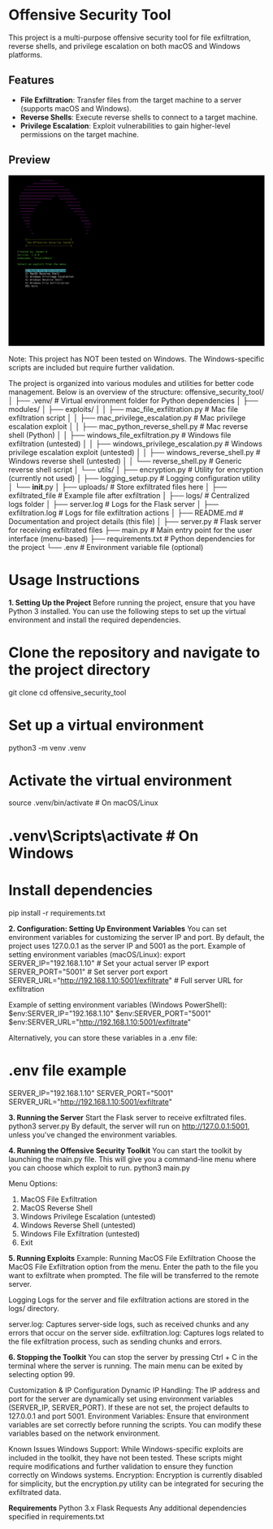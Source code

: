 # Offensive Security Tool

This project is a multi-purpose offensive security tool for file exfiltration, reverse shells, and privilege escalation on both macOS and Windows platforms.

## Features
- **File Exfiltration**: Transfer files from the target machine to a server (supports macOS and Windows).
- **Reverse Shells**: Execute reverse shells to connect to a target machine.
- **Privilege Escalation**: Exploit vulnerabilities to gain higher-level permissions on the target machine.

## Preview

![Offensive Security Toolkit Preview](images/preview_image.png)

Note: This project has NOT been tested on Windows. The Windows-specific scripts are included but require further validation.


The project is organized into various modules and utilities for better code management. Below is an overview of the structure:
offensive_security_tool/
│
├── .venv/                     # Virtual environment folder for Python dependencies
│
├── modules/
│   ├── exploits/
│   │   ├── mac_file_exfiltration.py        # Mac file exfiltration script
│   │   ├── mac_privilege_escalation.py     # Mac privilege escalation exploit
│   │   ├── mac_python_reverse_shell.py     # Mac reverse shell (Python)
│   │   ├── windows_file_exfiltration.py    # Windows file exfiltration (untested)
│   │   ├── windows_privilege_escalation.py # Windows privilege escalation exploit (untested)
│   │   ├── windows_reverse_shell.py        # Windows reverse shell (untested)
│   │   └── reverse_shell.py                # Generic reverse shell script
│   └── utils/
│       ├── encryption.py                   # Utility for encryption (currently not used)
│       ├── logging_setup.py                # Logging configuration utility
│       └── __init__.py
│
├── uploads/                   # Store exfiltrated files here
│   ├── exfiltrated_file          # Example file after exfiltration
│
├── logs/                      # Centralized logs folder
│   ├── server.log             # Logs for the Flask server
│   ├── exfiltration.log       # Logs for file exfiltration actions
│
├── README.md                  # Documentation and project details (this file)
│
├── server.py                  # Flask server for receiving exfiltrated files
├── main.py                    # Main entry point for the user interface (menu-based)
├── requirements.txt           # Python dependencies for the project
└── .env                       # Environment variable file (optional)


# Usage Instructions

**1. Setting Up the Project**
Before running the project, ensure that you have Python 3 installed. You can use the following steps to set up the virtual environment and install the required dependencies.
# Clone the repository and navigate to the project directory
git clone <repository-url>
cd offensive_security_tool

# Set up a virtual environment
python3 -m venv .venv

# Activate the virtual environment
source .venv/bin/activate  # On macOS/Linux
# .venv\Scripts\activate  # On Windows

# Install dependencies
pip install -r requirements.txt

**2. Configuration: Setting Up Environment Variables**
You can set environment variables for customizing the server IP and port. By default, the project uses 127.0.0.1 as the server IP and 5001 as the port.
Example of setting environment variables (macOS/Linux):
export SERVER_IP="192.168.1.10"    # Set your actual server IP
export SERVER_PORT="5001"          # Set server port
export SERVER_URL="http://192.168.1.10:5001/exfiltrate"  # Full server URL for exfiltration

Example of setting environment variables (Windows PowerShell):
$env:SERVER_IP="192.168.1.10"
$env:SERVER_PORT="5001"
$env:SERVER_URL="http://192.168.1.10:5001/exfiltrate"

Alternatively, you can store these variables in a .env file:
# .env file example
SERVER_IP="192.168.1.10"
SERVER_PORT="5001"
SERVER_URL="http://192.168.1.10:5001/exfiltrate"

**3. Running the Server**
Start the Flask server to receive exfiltrated files.
python3 server.py
By default, the server will run on http://127.0.0.1:5001, unless you've changed the environment variables.

**4. Running the Offensive Security Toolkit**
You can start the toolkit by launching the main.py file. This will give you a command-line menu where you can choose which exploit to run.
python3 main.py

Menu Options:
1) MacOS File Exfiltration
2) MacOS Reverse Shell
3) Windows Privilege Escalation (untested)
4) Windows Reverse Shell (untested)
5) Windows File Exfiltration (untested)
99) Exit

**5. Running Exploits**
Example: Running MacOS File Exfiltration
Choose the MacOS File Exfiltration option from the menu.
Enter the path to the file you want to exfiltrate when prompted.
The file will be transferred to the remote server.

Logging
Logs for the server and file exfiltration actions are stored in the logs/ directory.

server.log: Captures server-side logs, such as received chunks and any errors that occur on the server side.
exfiltration.log: Captures logs related to the file exfiltration process, such as sending chunks and errors.

**6. Stopping the Toolkit**
You can stop the server by pressing Ctrl + C in the terminal where the server is running. The main menu can be exited by selecting option 99.

Customization & IP Configuration
Dynamic IP Handling: The IP address and port for the server are dynamically set using environment variables (SERVER_IP, SERVER_PORT). If these are not set, the project defaults to 127.0.0.1 and port 5001.
Environment Variables: Ensure that environment variables are set correctly before running the scripts. You can modify these variables based on the network environment.

Known Issues
Windows Support: While Windows-specific exploits are included in the toolkit, they have not been tested. These scripts might require modifications and further validation to ensure they function correctly on Windows systems.
Encryption: Encryption is currently disabled for simplicity, but the encryption.py utility can be integrated for securing the exfiltrated data.

**Requirements**
Python 3.x
Flask
Requests
Any additional dependencies specified in requirements.txt
